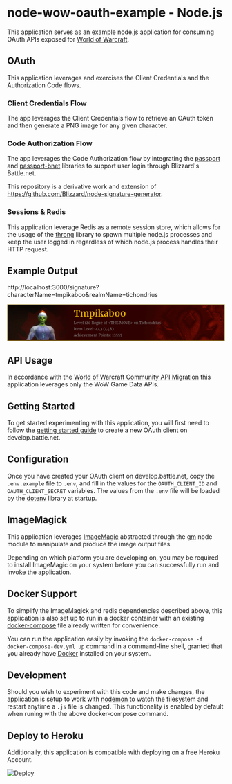# node-wow-oauth-example - Node.js

This application serves as an example node.js application for consuming OAuth APIs exposed for [World of Warcraft](https://develop.battle.net/documentation/world-of-warcraft).

## OAuth

This application leverages and exercises the Client Credentials and the Authorization Code flows.

### Client Credentials Flow

The app leverages the Client Credentials flow to retrieve an OAuth token and then generate a PNG image for any given character.

### Code Authorization Flow

The app leverages the Code Authorization flow by integrating the [passport](http://www.passportjs.org/) and [passport-bnet](https://github.com/Blizzard/passport-bnet) libraries to support user login through Blizzard's Battle.net.

This repository is a derivative work and extension of https://github.com/Blizzard/node-signature-generator.

### Sessions & Redis

This application leverage Redis as a remote session store, which allows for the usage of the [throng](https://www.npmjs.com/package/throng) library to spawn multiple node.js processes and keep the user logged in regardless of which node.js process handles their HTTP request.

## Example Output

http://localhost:3000/signature?characterName=tmpikaboo&realmName=tichondrius

![Image of example generated image](./example-signature.png)

## API Usage

In accordance with the [World of Warcraft Community API Migration](https://develop.battle.net/documentation/world-of-warcraft/community-api-migration-status) this application leverages only the WoW Game Data APIs.

## Getting Started

To get started experimenting with this application, you will first need to follow the [getting started guide](https://develop.battle.net/documentation/guides/getting-started) to create a new OAuth client on develop.battle.net.

## Configuration

Once you have created your OAuth client on develop.battle.net, copy the `.env.example` file to `.env`, and fill in the values for the `OAUTH_CLIENT_ID` and `OAUTH_CLIENT_SECRET` variables. The values from the `.env` file will be loaded by the [dotenv](https://www.npmjs.com/package/dotenv) library at startup.

## ImageMagick

This application leverages [ImageMagic](https://imagemagick.org/) abstracted through the [gm](https://www.npmjs.com/package/gm) node module to manipulate and produce the image output files.

Depending on which platform you are developing on, you may be required to install ImageMagic on your system before you can successfully run and invoke the application.

## Docker Support

To simplify the ImageMagick and redis dependencies described above, this application is also set up to run in a docker container with an existing [docker-compose](https://docs.docker.com/compose/) file already written for convenience.

You can run the application easily by invoking the `docker-compose -f docker-compose-dev.yml up` command in a command-line shell, granted that you already have [Docker](https://www.docker.com/products/docker-desktop) installed on your system.

## Development

Should you wish to experiment with this code and make changes, the application is setup to work with [nodemon](https://www.npmjs.com/package/nodemon) to watch the filesystem and restart anytime a `.js` file is changed. This functionality is enabled by default when runing with the above docker-compose command.

## Deploy to Heroku

Additionally, this application is compatible with deploying on a free Heroku Account.

[![Deploy](https://www.herokucdn.com/deploy/button.svg)](https://heroku.com/deploy)
